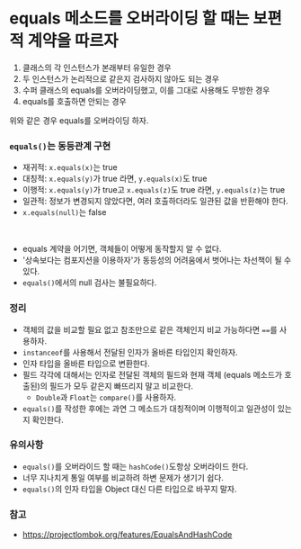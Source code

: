 # equals 메소드를 오버라이딩 할 때는 보편적 계약을 따르자

1. 클래스의 각 인스턴스가 본래부터 유일한 경우
2. 두 인스턴스가 논리적으로 같은지 검사하지 않아도 되는 경우
3. 수퍼 클래스의 equals를 오버라이딩했고, 이를 그대로 사용해도 무방한 경우
4. equals를 호출하면 안되는 경우

위와 같은 경우 equals를 오버라이딩 하자.

### `equals()`는 동등관계 구현

- 재귀적: `x.equals(x)`는 true
- 대칭적: `x.equals(y)`가 true 라면, `y.equals(x)`도 true
- 이행적: `x.equals(y)`가 true고 `x.equals(z)`도 true 라면, `y.equals(z)`는 true
- 일관적: 정보가 변경되지 않았다면, 여러 호출하더라도 일관된 값을 반환해야 한다.
- `x.equals(null)`는 false

</br>

- equals 계약을 어기면, 객체들이 어떻게 동작할지 알 수 없다.
- '상속보다는 컴포지션을 이용하자'가 동등성의 어려움에서 벗어나는 차선책이 될 수 있다.
- `equals()`에서의 null 검사는 불필요하다.


### 정리

- 객체의 값을 비교할 필요 없고 참조만으로 같은 객체인지 비교 가능하다면 `==`를 사용하자.
- `instanceof`를 사용해서 전달된 인자가 올바른 타입인지 확인하자.
- 인자 타입을 올바른 타입으로 변환한다.
- 필드 각각에 대해서는 인자로 전달된 객체의 필드와 현재 객체
(equals 메소드가 호출된)의 필드가 모두 같은지 빠뜨리지 말고 비교한다. 
    - `Double`과 `Float`는 `compare()`를 사용하자.
- `equals()`를 작성한 후에는 과연 그 메소드가 대칭적이며 이행적이고 일관성이 있는지 확인한다.

### 유의사항

- `equals()`를 오버라이드 할 때는 `hashCode()`도항상 오버라이드 한다.
-  너무 지나치게 통일 여부를 비교하려 하변 문제가 생기기 쉽다.
-  `equals()`의 인자 타입을 Object 대신 다른 타입으로 바꾸지 말자.

### 참고

- https://projectlombok.org/features/EqualsAndHashCode